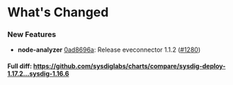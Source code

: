 # What's Changed

### New Features
- **node-analyzer** [0ad8696a](https://github.com/sysdiglabs/charts/commit/0ad8696a0b38d2564121e6e798589f568e3547a8): Release eveconnector 1.1.2 ([#1280](https://github.com/sysdiglabs/charts/issues/1280))
#### Full diff: https://github.com/sysdiglabs/charts/compare/sysdig-deploy-1.17.2...sysdig-1.16.6
